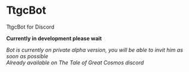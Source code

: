 # TtgcBot
TtgcBot for Discord

**Currently in development please wait**

*Bot is currently on private alpha version, you will be able to invit him as soon as possible  
Already available on The Tale of Great Cosmos discord*
